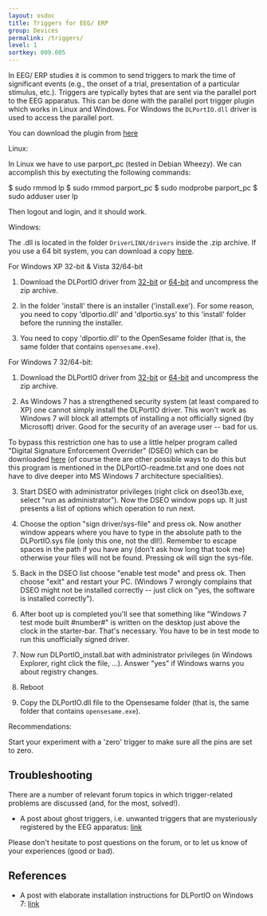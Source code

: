 ```yaml
---
layout: osdoc
title: Triggers for EEG/ ERP
group: Devices
permalink: /triggers/
level: 1
sortkey: 009.005
---
```


In EEG/ ERP studies it is common to send triggers to mark the time of significant events (e.g., the onset of a trial, presentation of a particular stimulus, etc.). Triggers are typically bytes that are sent via the parallel port to the EEG apparatus. This can be done with the parallel port trigger plugin which works in Linux and Windows. For Windows the `DLPortIO.dll` driver is used to access the parallel port. 

You can download the plugin from [here][plugin]


Linux:

In Linux we have to use parport_pc (tested in Debian Wheezy). We can accomplish this by exectuting the following commands:

$ sudo rmmod lp
$ sudo rmmod parport_pc
$ sudo modprobe parport_pc
$ sudo adduser user lp

Then logout and login, and it should work. 


Windows:

The .dll is located in the folder `DriverLINX/drivers` inside the .zip archive. If you use a 64 bit system, you can download a copy [here][win64-dll].


For Windows XP 32-bit & Vista 32/64-bit

1) Download the DLPortIO driver from [32-bit][win32-dll] or [64-bit][win64-dll] and uncompress the zip archive.

2) In the folder 'install' there is an installer ('install.exe'). For some reason, you need to copy 'dlportio.dll' and 'dlportio.sys' to this 'install' folder before the running the installer. 

3) You need to copy 'dlportio.dll' to the OpenSesame folder (that is, the same folder that contains `opensesame.exe`).


For Windows 7 32/64-bit:

1) Download the DLPortIO driver from [32-bit][win32-dll] or [64-bit][win64-dll] and uncompress the zip archive.

2) As Windows 7 has a strengthened security system (at least compared to XP) one cannot simply install the DLPortIO driver. This won't work as Windows 7 will block all attempts of installing a not officially signed (by Microsoft) driver. Good for the security of an average user -- bad for us.

To bypass this restriction one has to use a little helper program called "Digital Signature Enforcement Overrider" (DSEO) which can be downloaded [here][dseo] (of course there are other possible ways to do this but this program is mentioned in the DLPortIO-readme.txt and one does not have to dive deeper into MS Windows 7 architecture specialities).

3) Start DSEO with administrator privileges (right click on dseo13b.exe, select "run as administrator"). Now the DSEO window pops up. It just presents a list of options which operation to run next.

4) Choose the option "sign driver/sys-file" and press ok. Now another window appears where you have to type in the absolute path to the DLPortIO.sys file (only this one, not the dll!). Remember to escape spaces in the path if you have any (don't ask how long that took me) otherwise your files will not be found. Pressing ok will sign the sys-file.

5) Back in the DSEO list choose "enable test mode" and press ok. Then choose "exit" and restart your PC. (Windows 7 wrongly complains that DSEO might not be installed correctly -- just click on "yes, the software is installed correctly").

6) After boot up is completed you'll see that something like "Windows 7 test mode built #number#" is written on the desktop just above the clock in the starter-bar. That's necessary. You have to be in test mode to run this unofficially signed driver.

7) Now run DLPortIO_install.bat with administrator privileges (in Windows Explorer, right click the file, ...). Answer "yes" if Windows warns you about registry changes.

8) Reboot

9) Copy the DLPortIO.dll file to the Opensesame folder (that is, the same folder that contains `opensesame.exe`).



Recommendations:

Start your experiment with a 'zero' trigger to make sure all the pins are set to zero. 


Troubleshooting
---------------

There are a number of relevant forum topics in which trigger-related problems are discussed (and, for the most, solved!).

- A post about ghost triggers, i.e. unwanted triggers that are mysteriously registered by the EEG apparatus: [link][post-1]

Please don't hesitate to post questions on the forum, or to let us know of your experiences (good or bad).


References
----------

- A post with elaborate installation instructions for DLPortIO on Windows 7: [link][post-2]

[win32-dll]: http://files.cogsci.nl/misc/dlportio.zip
[win64-dll]: http://real.kiev.ua/avreal/download/#DLPORTIO_TABLE
[post-1]: http://forum.cogsci.nl/index.php?p=/discussion/comment/780#Comment_780
[post-2]: http://forum.cogsci.nl/index.php?p=/discussion/comment/745#Comment_745
[plugin]: https://github.com/dev-jam/opensesame_plugin_parallel-port-trigger/archive/master.zip
[dseo]: http://www.ngohq.com/home.php?page=dseo
